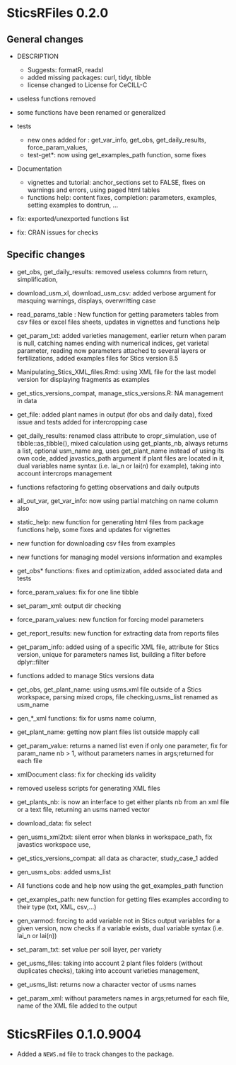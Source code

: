 # SticsRFiles 0.2.0

## General changes

* DESCRIPTION
  * Suggests: formatR, readxl
  * added missing packages: curl, tidyr, tibble
  * license changed to License for CeCILL-C

* useless functions removed

* some functions have been renamed or generalized

* tests 
  * new ones added for : get_var_info, get_obs, get_daily_results, 
  force_param_values, 
  * test-get*: now using get_examples_path function, some fixes

* Documentation
  * vignettes and tutorial: anchor_sections set to FALSE, fixes on warnings and errors, using paged html tables
  * functions help: content fixes, completion: parameters, examples, setting examples to dontrun, ...


* fix: exported/unexported functions list

* fix: CRAN issues for checks


## Specific changes
* get_obs, get_daily_results: removed useless columns from return, simplification, 

* download_usm_xl, download_usm_csv: added verbose argument for masquing warnings, displays, overwritting case

* read_params_table : New function for getting parameters tables from csv files or excel files sheets, updates in vignettes and functions help

* get_param_txt: added varieties management, earlier return when param is null, catching names ending with numerical indices, get varietal parameter, reading now parameters attached to several layers or fertilizations, added examples files for Stics version 8.5

* Manipulating_Stics_XML_files.Rmd: using XML file for the last model version for displaying fragments as examples

* get_stics_versions_compat, manage_stics_versions.R: NA management in data

* get_file: added plant names in output (for obs and daily data), fixed issue and tests added for intercropping case

* get_daily_results: renamed class attribute to cropr_simulation, use of tibble::as_tibble(), mixed calculation using get_plants_nb, always returns a list, optional usm_name arg, uses get_plant_name instead of using its own code, added javastics_path argument if plant files are located in it, dual variables name syntax (i.e. lai_n or lai(n) for example), taking into account intercrops management

* functions refactoring fo getting observations and daily outputs

* all_out_var, get_var_info: now using partial matching on name column also

* static_help: new function for generating html files from package functions help, some fixes and updates for vignettes

* new function for downloading csv files from examples

* new functions for managing model versions information and examples

* get_obs* functions: fixes and optimization, added associated data and tests

* force_param_values: fix for one line tibble

* set_param_xml: output dir checking

* force_param_values: new function for forcing model parameters

* get_report_results: new function for extracting data from reports files

* get_param_info: added using of a specific XML file, attribute for Stics version, unique for parameters names list, building a filter before dplyr::filter 
* functions added to manage Stics versions data

* get_obs, get_plant_name: using usms.xml file outside of a Stics workspace, parsing mixed crops, file checking,usms_list renamed as usm_name

* gen_*_xml functions: fix for usms name column, 

* get_plant_name: getting now plant files list outside mapply call

* get_param_value: returns a named list even if only one parameter, fix for param_name nb > 1, without parameters names in args;returned  for each file

* xmlDocument class: fix for checking ids validity

* removed useless scripts for generating XML files

* get_plants_nb: is now an interface to get either plants nb from an xml file or a text file, returning an usms named vector

* download_data: fix select
 
* gen_usms_xml2txt: silent error when blanks in workspace_path, fix javastics workspace use,

* get_stics_versions_compat: all data as character, study_case_1 added 

* gen_usms_obs: added usms_list

* All functions code and help now using the get_examples_path function

* get_examples_path: new function for getting files examples according to their type (txt, XML, csv,...) 

* gen_varmod: forcing to add variable not in Stics output variables for a given version, now checks if a variable exists, dual variable syntax (i.e. lai_n or lai(n))

* set_param_txt: set value per soil layer, per variety

* get_usms_files: taking into account 2 plant files folders (without duplicates checks), taking into account varieties management, 

* get_usms_list: returns now a character vector of usms names

* get_param_xml: without parameters names in args;returned  for each file, 
name of the XML file added to the output














# SticsRFiles 0.1.0.9004

* Added a `NEWS.md` file to track changes to the package.
